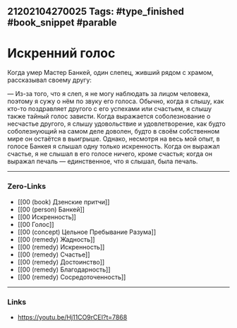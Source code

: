 21202104270025
Tags: #type_finished #book_snippet  #parable 
---
# Искренний голос

Когда умер Мастер Банкей, один слепец, живший рядом с храмом, рассказывал своему другу:

— Из-за того, что я слеп, я не могу наблюдать за лицом человека, поэтому я сужу о нём по звуку его голоса. Обычно, когда я слышу, как кто-то поздравляет другого с его успехами или счастьем, я слышу также тайный голос зависти. Когда выражается соболезнование о несчастье другого, я слышу удовольствие и удовлетворение, как будто соболезнующий на самом деле доволен, будто в своём собственном мире он остаётся в выигрыше. Однако, несмотря на весь мой опыт, в голосе Банкея я слышал одну только искренность. Когда он выражал счастье, я не слышал в его голосе ничего, кроме счастья; когда он выражал печаль — единственное, что я слышал, была печаль.

---
### Zero-Links
- [[00 (book) Дзенские притчи]]
- [[00 (person) Банкей]]
- [[00 Искренность]]
- [[00 Голос]]
- [[00 (concept) Цельное Пребывание Разума]]
- [[00 (remedy) Жадность]]
- [[00 (remedy) Искренность]]
- [[00 (remedy) Счастье]]
- [[00 (remedy) Достоинство]]
- [[00 (remedy) Благодарность]]
- [[00 (remedy) Сосредоточенность]]
---
### Links
- https://youtu.be/Hj11CO9rCEI?t=7868